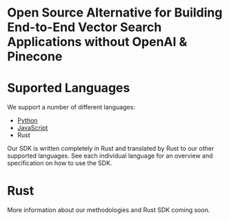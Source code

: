 # Open Source Alternative for Building End-to-End Vector Search Applications without OpenAI & Pinecone

# Suported Languages

We support a number of different languages:
- [Python](/)
- [JavaScript](/)
- Rust

Our SDK is written completely in Rust and translated by Rust to our other supported languages. See each individual language for an overview and specification on how to use the SDK.

# Rust

More information about our methodologies and Rust SDK coming soon.
